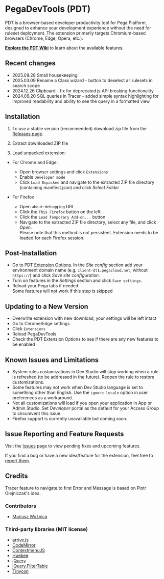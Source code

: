 # **PegaDevTools (PDT)**

PDT is a browser-based developer productivity tool for Pega Platform, designed to enhance your development experience without the need for ruleset deployment. The extension primarily targets Chromium-based browsers (Chrome, Edge, Opera, etc.).


**[Explore the PDT Wiki](https://github.com/marcin-l/PegaDevTools/wiki)** to learn about the available features.

## Recent changes
- 2025.08.28 Small housekeeping
- 2025.03.09 Rename a Class wizard - button to deselect all rulesets in search scope
- 2024.12.26 Clipboard - fix for deprecated js API breaking functionality
- 2024.06.20 SQL queries in Tracer - added simple syntax highlighting for improved readability and ability to see the query in a formatted view 

## Installation
1. To use a stable version (recommended) download zip file from the [Releases page](https://github.com/marcin-l/PegaDevTools/releases/tag/1.0).

1. Extract downloaded ZIP file
  
1. Load unpacked extension:
- For Chrome and Edge:
  - Open browser settings and click `Extensions`
  - Enable `Developer mode`
  - Click `Load Unpacked` and navigate to the extracted ZIP file directory (containing manifest.json) and click *Select Folder*

- For Firefox
  - Open `about:debugging` URL
  - Click the `This Firefox` button on the left
  - Click the `Load Temporary Add-on...` button
  - Navigate to the extracted ZIP file directory, select any file, and click *Open*.
  <br>Please note that this method is not persistent. Extension needs to be loaded for each Firefox session.

## Post-Installation
- Go to PDT [Extension Options](https://github.com/marcin-l/PegaDevTools/wiki/Configuration). In the *Site config* section add your environment domain name (e.g. `client-dt1.pegacloud.net`, without `https://`) and click *Save site configuration*. 
- Turn on features in the *Settings* section and click `Save settings`.
- Reload your Pega tabs if needed
<br>Some features will not work if this step is skipped

## Updating to a New Version
- Overwrite extension with new download, your settings will be left intact
- Go to Chrome/Edge settings
- Click `Extensions`
- Reload PegaDevTools
- Check the PDT Extension Options to see if there are any new features to be enabled

## Known Issues and Limitations
- System rules customizations in Dev Studio will stop working when a rule is refreshed (to be addressed in the future). Reopen the rule to restore customizations.
- Some features may not work when Dev Studio language is set to something other than English. Use the `ignore locale` option in user preferences as a workaround.
- Not all customizations will load if you open your application in App or Admin Studio. Set _Developer_ portal as the default for your Access Group to circumvent this issue.
- Firefox support is currently unavailable but coming soon.

## Issue Reporting and Feature Requests
Visit the [Issues](https://github.com/marcin-l/PegaDevTools/issues) page to view pending fixes and upcoming features.

If you find a bug or have a new idea/feature for the extension, feel free to [report them](https://github.com/marcin-l/PegaDevTools/issues/new).

## Credits
Tracer feature to navigate to first Error and Message is based on Piotr Olejniczak's idea.

### Contributors
* [Mariusz Woźnica](https://github.com/woznica1970)

### Third-party libraries (MIT license)
- [arrive.js](https://github.com/uzairfarooq/arrive)
- [CodeMirror](https://codemirror.net/)
- [ContextmenuJS](https://github.com/m-thalmann/contextmenujs)
- [Huebee](https://huebee.buzz)
- [jQuery](https://jquery.com/)
- [jQuery.FilterTable](https://github.com/sunnywalker/jQuery.FilterTable)
- [Tinycon](https://github.com/tommoor/tinycon)
